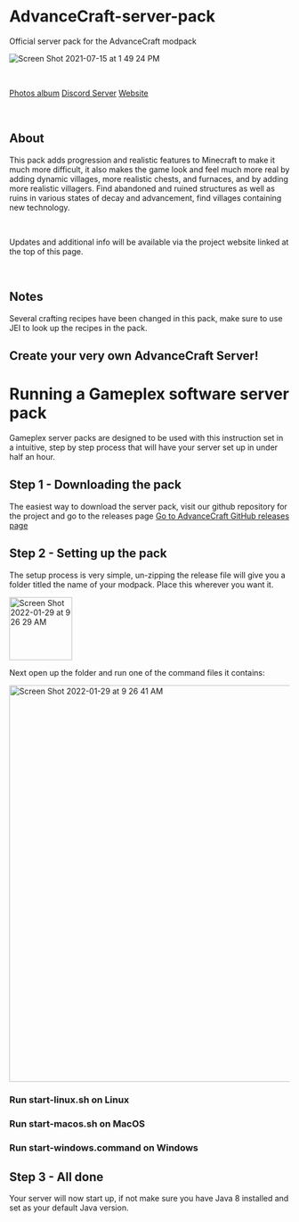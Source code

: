 # AdvanceCraft-server-pack
Official server pack for the AdvanceCraft modpack

![Screen Shot 2021-07-15 at 1 49 24 PM](https://repository-images.githubusercontent.com/443187997/9009c489-2d38-42d1-a595-d88bc2b53ec1)
<p>&nbsp;</p>
<p><a href="https://photos.app.goo.gl/yGR8oe8f1S3wGaVA8">Photos album</a>&nbsp;<a href="https://discord.gg/FtMSjx4NHQ">Discord Server</a>&nbsp;<a href="https://gameplex-software.github.io/Advancecraft/">Website</a></p>
<p>&nbsp;</p>
<h2>About</h2>
<p>This pack adds progression and realistic features to Minecraft to make it much more difficult, it also makes the game look and feel much more real by adding dynamic villages, more realistic chests, and furnaces, and by adding more realistic villagers. Find abandoned and ruined structures as well as ruins in various states of decay and advancement, find villages containing new technology.</p>
<p>&nbsp;</p>
<p>Updates and additional info will be available via the project website linked at the top of this page.</p>
<p>&nbsp;</p>
<h2>Notes</h2>
<p>Several crafting&nbsp;recipes have been changed in this pack, make sure to use JEI to look up the&nbsp;recipes in the pack.</p>


## Create your very own AdvanceCraft Server!

# Running a Gameplex software server pack

Gameplex server packs are designed to be used with this instruction set in a intuitive, step by step process that will have your server set up in under half an hour.

## Step 1 - Downloading the pack

The easiest way to download the server pack, visit our github repository for the project and go to the releases page
[Go to AdvanceCraft GitHub releases page](https://github.com/Gameplex-Software/AdvanceCraft-server-pack/releases)

## Step 2 - Setting up the pack

The setup process is very simple, un-zipping the release file will give you a folder titled the name of your modpack. Place this wherever you want it.

<img width="113" alt="Screen Shot 2022-01-29 at 9 26 29 AM" src="https://user-images.githubusercontent.com/34868944/151664653-c23734cf-58bc-40c9-8752-c71fe2770c75.png">



Next open up the folder and run one of the command files it contains:

<img width="711" alt="Screen Shot 2022-01-29 at 9 26 41 AM" src="https://user-images.githubusercontent.com/34868944/151664658-0b87af10-2654-48b8-ae4e-51c7dfaba3a6.png">



### Run start-linux.sh on Linux
### Run start-macos.sh on MacOS
### Run start-windows.command on Windows

## Step 3 - All done
Your server will now start up, if not make sure you have Java 8 installed and set as your default Java version.
